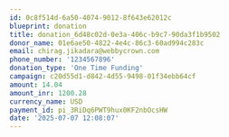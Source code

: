 ```yaml
---
id: 0c8f514d-6a50-4074-9012-8f643e62012c
blueprint: donation
title: donation_6d48c02d-0e3a-406c-b9c7-90da3f1b9502
donor_name: 01e6ae50-4822-4e4c-86c3-60ad994c283c
email: chirag.jikadara@webbycrown.com
phone_number: '1234567896'
donation_type: 'One Time Funding'
campaign: c20d55d1-d842-4d55-9498-01f34ebb64cf
amount: 14.04
amount_inr: 1200.28
currency_name: USD
payment_id: pi_3RiDq6PWT9hux0KF2nbOcsHW
date: '2025-07-07 12:08:07'
---
```

